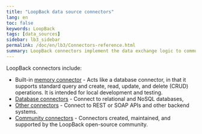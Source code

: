 ```yaml
---
title: "LoopBack data source connectors"
lang: en
toc: false
keywords: LoopBack
tags: [data_sources]
sidebar: lb3_sidebar
permalink: /doc/en/lb3/Connectors-reference.html
summary: LoopBack connectors implement the data exchange logic to communicate with backend systems such as relational or NoSQL databases, or other REST, or SOAP API.
---
```


LoopBack connectors include:

- Built-in [memory connector](Memory-connector.html) - Acts like a database connector, in that it supports standard query and create, read, update, and delete (CRUD) operations. It is intended for local development and testing.
- [Database connectors](Database-connectors.html) - Connect to relational and NoSQL databases,
- [Other connectors](Other-connectors.html) - Connect to REST or SOAP APIs and other backend systems.
- [Community connectors](Community-connectors.html) - Connectors created, maintained, and supported by the LoopBack open-source community.
